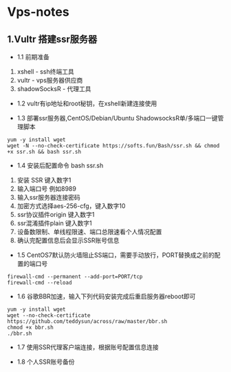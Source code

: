 # Vps-notes

## 1.Vultr 搭建ssr服务器

* 1.1 前期准备
1. xshell - ssh终端工具
2. vultr - vps服务器供应商
3. shadowSocksR - 代理工具

* 1.2 vultr有ip地址和root秘钥，在xshell新建连接使用

* 1.3 部署ssr服务器,CentOS/Debian/Ubuntu ShadowsocksR单/多端口一键管理脚本

```dos
yum -y install wget
wget -N --no-check-certificate https://softs.fun/Bash/ssr.sh && chmod +x ssr.sh && bash ssr.sh
```

* 1.4 安装后配置命令 bash ssr.sh
1. 安装 SSR 键入数字1
2. 输入端口号 例如8989
3. 输入ssr服务器连接密码
4. 加密方式选择aes-256-cfg，键入数字10
5. ssr协议插件origin 键入数字1
6. ssr混淆插件plain 键入数字1
7. 设备数限制、单线程限速、端口总限速看个人情况配置
8. 确认完配置信息后会显示SSR账号信息

* 1.5 CentOS7默认防火墙阻止SS端口，需要手动放行，PORT替换成之前的配置的端口号

```dos
firewall-cmd --permanent --add-port=PORT/tcp
firewall-cmd --reload
```

* 1.6 谷歌BBR加速，输入下列代码安装完成后重启服务器reboot即可

```dos
yum -y install wget
wget --no-check-certificate https://github.com/teddysun/across/raw/master/bbr.sh
chmod +x bbr.sh
./bbr.sh
```

* 1.7 使用SSR代理客户端连接，根据账号配置信息连接

* 1.8 个人SSR账号备份

<!-- ```html
 ShadowsocksR账号 配置信息：

 I  P       : 66.42.39.144
 端口       : 8989
 密码       : qweasdzxc321
 加密       : aes-256-cfb
 协议       : origin
 混淆       : plain
 设备数限制 : 0(无限)
 单线程限速 : 0 KB/S
 端口总限速 : 0 KB/S
 SS    链接 : ss://YWVzLTI1Ni1jZmI6cXdlYXNkenhjMzIxQDY2LjQyLjM5LjE0NDo4OTg5
 SS  二维码 : http://doub.pw/qr/qr.php?text=ss://YWVzLTI1Ni1jZmI6cXdlYXNkenhjMzIxQDY2LjQyLjM5LjE0NDo4OTg5
 SSR   链接 : ssr://NjYuNDIuMzkuMTQ0Ojg5ODk6b3JpZ2luOmFlcy0yNTYtY2ZiOnBsYWluOmNYZGxZWE5rZW5oak16SXg
 SSR 二维码 : http://doub.pw/qr/qr.php?text=ssr://NjYuNDIuMzkuMTQ0Ojg5ODk6b3JpZ2luOmFlcy0yNTYtY2ZiOnBsYWluOmNYZGxZWE5rZW5oak16SXg

  提示:
 在浏览器中，打开二维码链接，就可以看到二维码图片。
 协议和混淆后面的[ _compatible ]，指的是 兼容原版协议/混淆。
``` -->